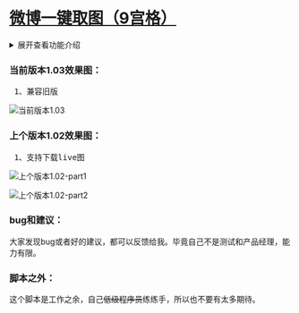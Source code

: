 # [微博一键取图（9宫格）](https://greasyfork.org/zh-CN/scripts/454816)

<details>
<summary>展开查看功能介绍</summary>
<pre>
1、下载图片（1.01）
2、支持最多18图下载（1.01）
3、不支持下载视频（1.01）
4、支持下载live图（1.02）
5、新版全屏预览图片时，再次点击图片退出全屏预览(1.03)
6、兼容旧版（1.03）
</pre>
</details>

### 当前版本1.03效果图：

<pre>
 1、兼容旧版
</pre>

![当前版本1.03][1.03]

### 上个版本1.02效果图：

<pre>
 1、支持下载live图
</pre>

![上个版本1.02-part1][1.02-part1]

![上个版本1.02-part2][1.02-part2]

### bug和建议：

大家发现bug或者好的建议，都可以反馈给我。毕竟自己不是测试和产品经理，能力有限。

### 脚本之外：

这个脚本是工作之余，自己<del>低级程序员</del>练练手，所以也不要有太多期待。
<!-- weibo/wb -->
[1.03]:https://wah0713.github.io/getWeiboImage/image/1.03.png
[1.02-part1]:https://wah0713.github.io/getWeiboImage/image/1.02-part1.png
[1.02-part2]:https://wah0713.github.io/getWeiboImage/image/1.02-part2.png
